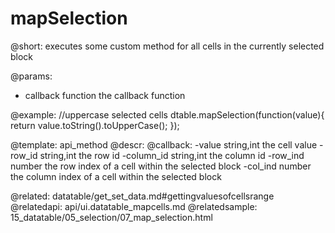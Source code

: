 mapSelection
=============


@short: executes some custom method for all cells in the currently selected block
	

@params:
- callback  function  the callback function


@example:
//uppercase selected cells
dtable.mapSelection(function(value){
    return value.toString().toUpperCase(); 
});


@template:	api_method
@descr:
@callback:
-value    string,int    the cell value
-row_id    string,int    the row id
-column_id    string,int    the column id
-row_ind    number    the row index of a cell within the selected block
-col_ind    number    the column index of a cell within the selected block

@related:
	datatable/get_set_data.md#gettingvaluesofcellsrange
@relatedapi:
	api/ui.datatable_mapcells.md
@relatedsample:
	15_datatable/05_selection/07_map_selection.html
